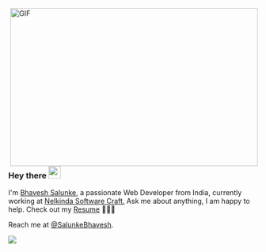 <!--
**BhaveshSalunke/BhaveshSalunke** is a ✨ _special_ ✨ repository because its `README.md` (this file) appears on your GitHub profile.

Here are some ideas to get you started:

- 🔭 I’m currently working on ...
- 🌱 I’m currently learning ...
- 👯 I’m looking to collaborate on ...
- 🤔 I’m looking for help with ...
- 💬 Ask me about ...
- 📫 How to reach me: ...
- 😄 Pronouns: ...
- ⚡ Fun fact: ...
-->

  <img align="right" alt="GIF" src="https://github.com/abhisheknaiidu/abhisheknaiidu/blob/master/code.gif?raw=true" width="500" height="320" />
  
### Hey there <img src="https://media.giphy.com/media/hvRJCLFzcasrR4ia7z/giphy.gif" width="25px"><br />

I'm [Bhavesh Salunke](https://www.linkedin.com/in/bhaveshsalunke/), a passionate  Web Developer from India, currently working at [Nelkinda Software Craft.](https://nelkinda.com/) Ask me about anything, I am happy to help. Check out my 
 [Resume](https://www.dropbox.com/s/1i9fkccnno90h1f/Bhavesh_Resume.pdf?dl=0) 👨🏽‍💻 <br/>
 
Reach me at [@SalunkeBhavesh](https://twitter.com/SalunkeBhavesh).

![](https://visitor-badge.glitch.me/badge?page_id=BhaveshSalunke.BhaveshSalunke)
<br/>



